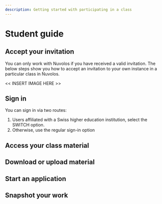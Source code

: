 ```yaml
---
description: Getting started with participating in a class
---
```


# Student guide

## Accept your invitation

You can only work with Nuvolos if you have received a valid invitation. The below steps show you how to accept an invitation to your own instance in a particular class in Nuvolos.

&lt;&lt; INSERT IMAGE HERE &gt;&gt;

## Sign in

You can sign in via two routes:

1. Users affiliated with a Swiss higher education institution, select the SWITCH option.
2. Otherwise, use the regular sign-in option

## Access your class material



## Download or upload material



## Start an application



## Snapshot your work







